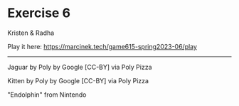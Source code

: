 # Exercise 6

Kristen & Radha

Play it here: https://marcinek.tech/game615-spring2023-06/play


------------------------------------------------

Jaguar by Poly by Google [CC-BY] via Poly Pizza

Kitten by Poly by Google [CC-BY] via Poly Pizza

"Endolphin" from Nintendo

 
